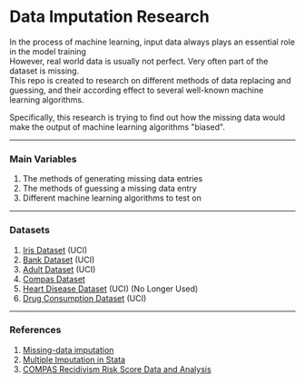 # Data Imputation Research  

In the process of machine learning, input data always plays an essential role in the model training  
However, real world data is usually not perfect. Very often part of the dataset is missing.  
This repo is created to research on different methods of data replacing and guessing, and their according effect to several well-known machine learning algorithms.  

Specifically, this research is trying to find out how the missing data would make the output of machine learning algorithms "biased".  

------

### Main Variables  
1. The methods of generating missing data entries  
2. The methods of guessing a missing data entry  
3. Different machine learning algorithms to test on  

------

### Datasets
1. [Iris Dataset](https://archive.ics.uci.edu/ml/datasets/Iris) (UCI)  
2. [Bank Dataset](https://archive.ics.uci.edu/ml/datasets/Bank+Marketing) (UCI)  
3. [Adult Dataset](https://archive.ics.uci.edu/ml/datasets/Adult) (UCI)  
4. [Compas Dataset](https://github.com/propublica/compas-analysis/)  
5. [Heart Disease Dataset](https://archive.ics.uci.edu/ml/datasets/Heart+Disease) (UCI) (No Longer Used)  
6. [Drug Consumption Dataset](https://archive.ics.uci.edu/ml/datasets/Drug+consumption+%28quantified%29) (UCI)  

------

### References  
1. [Missing-data imputation](http://www.stat.columbia.edu/~gelman/arm/missing.pdf)  
2. [Multiple Imputation in Stata](https://stats.idre.ucla.edu/stata/seminars/mi_in_stata_pt1_new/)  
3. [COMPAS Recidivism Risk Score Data and Analysis](https://www.propublica.org/datastore/dataset/compas-recidivism-risk-score-data-and-analysis)  